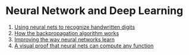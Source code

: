# Neural Network and Deep Learning
1. [Using neural nets to recognize handwritten digits][1]
1. [How the backpropagation algorithm works][2]
1. [Improving the way neural networks learn][3]
1. [A visual proof that neural nets can compute any function][4]



[1]: chap1.ipynb
[2]: chap2.ipynb
[3]: chap3.ipynb
[4]: chap4.md
